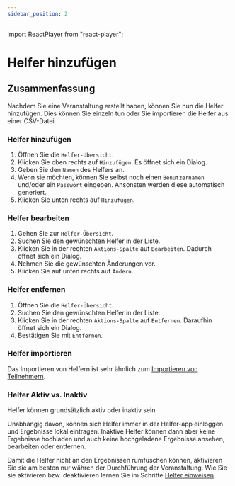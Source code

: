 ```yaml
---
sidebar_position: 2
---
```


import ReactPlayer from "react-player";

# Helfer hinzufügen

<!-- ## Video

<div className="video__wrapper">
  <ReactPlayer
    className="video__player"
    controls
    height="100%"
    config={{
      file: {
        attributes: {
          poster:
            "https://uploads-ssl.webflow.com/60cb8d6c93a6a6dfa3b7f245/64345e1514a8f53d8aad199e_school-instructions-video-thumbnail.jpg",
        },
      },
    }}
    url="https://storage.googleapis.com/files.school-app.bujus.de/school-instructions-v2-compressed.mp4"
    width="100%"
  />
</div>
­{" "} -->

## Zusammenfassung

Nachdem Sie eine Veranstaltung erstellt haben, können Sie nun die Helfer hinzufügen. Dies können Sie einzeln tun oder Sie importieren die Helfer aus einer CSV-Datei.

### Helfer hinzufügen

1. Öffnen Sie die `Helfer-Übersicht`.
2. Klicken Sie oben rechts auf `Hinzufügen`. Es öffnet sich ein Dialog.
3. Geben Sie den `Namen` des Helfers an.
4. Wenn sie möchten, können Sie selbst noch einen `Benutzernamen` und/oder ein `Passwort` eingeben. Ansonsten werden diese automatisch generiert.
5. Klicken Sie unten rechts auf `Hinzufügen`.

### Helfer bearbeiten

1. Gehen Sie zur `Helfer-Übersicht`.
2. Suchen Sie den gewünschten Helfer in der Liste.
3. Klicken Sie in der rechten `Aktions-Spalte` auf `Bearbeiten`. Dadurch öffnet sich ein Dialog.
4. Nehmen Sie die gewünschten Änderungen vor.
5. Klicken Sie auf unten rechts auf `Ändern`.

### Helfer entfernen

1. Öffnen Sie die `Helfer-Übersicht`.
2. Suchen Sie den gewünschten Helfer in der Liste.
3. Klicken Sie in der rechten `Aktions-Spalte` auf `Entfernen`. Daraufhin öffnet sich ein Dialog.
4. Bestätigen Sie mit `Entfernen`.

### Helfer importieren

Das Importieren von Helfern ist sehr ähnlich zum [Importieren von Teilnehmern](./teilnehmer-importieren.md).

### Helfer Aktiv vs. Inaktiv

Helfer können grundsätzlich aktiv oder inaktiv sein.

Unabhängig davon, können sich Helfer immer in der Helfer-app einloggen und Ergebnisse lokal eintragen. Inaktive Helfer können dann aber keine Ergebnisse hochladen und auch keine hochgeladene Ergebnisse ansehen, bearbeiten oder entfernen.

Damit die Helfer nicht an den Ergebnissen rumfuschen können, aktivieren Sie sie am besten nur währen der Durchführung der Veranstaltung. Wie Sie sie aktivieren bzw. deaktivieren lernen Sie im Schritte [Helfer einweisen](../durchf%C3%BChrung/helfer-einweisen.md).
